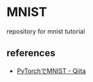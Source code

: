 # MNIST

repository for mnist tutorial

## references

- [PyTorchでMNIST - Qiita](https://qiita.com/fukuit/items/215ef75113d97560e599)
